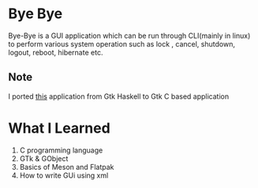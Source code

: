 # Bye Bye
Bye-Bye is a GUI application which can be run through CLI(mainly in linux) to perform various system operation such as lock , cancel, shutdown, logout, reboot, hibernate etc.

## Note
I ported [this](https://gitlab.com/dwt1/byebye) application from Gtk Haskell to Gtk C based application


# What I Learned

1. C programming language
2. GTk & GObject
3. Basics of Meson and Flatpak
4. How to write GUi using xml

